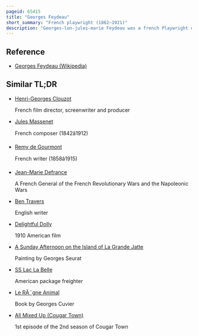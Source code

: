 ```yaml
---
pageid: 65415
title: "Georges Feydeau"
short_summary: "French playwright (1862–1921)"
description: "Georges-lon-jules-marie Feydeau was a french Playwright of belle-poque Era remembered for his Farces written between 1886 and 1914."
---
```


## Reference

- [Georges Feydeau (Wikipedia)](https://en.wikipedia.org/?curid=65415)

## Similar TL;DR

- [Henri-Georges Clouzot](/tldr/en/henri-georges-clouzot)

  French film director, screenwriter and producer

- [Jules Massenet](/tldr/en/jules-massenet)

  French composer (1842â1912)

- [Remy de Gourmont](/tldr/en/remy-de-gourmont)

  French writer (1858â1915)

- [Jean-Marie Defrance](/tldr/en/jean-marie-defrance)

  A French General of the French Revolutionary Wars and the Napoleonic Wars

- [Ben Travers](/tldr/en/ben-travers)

  English writer

- [Delightful Dolly](/tldr/en/delightful-dolly)

  1910 American film

- [A Sunday Afternoon on the Island of La Grande Jatte](/tldr/en/a-sunday-afternoon-on-the-island-of-la-grande-jatte)

  Painting by Georges Seurat

- [SS Lac La Belle](/tldr/en/ss-lac-la-belle)

  American package freighter

- [Le RÃ¨gne Animal](/tldr/en/le-regne-animal)

  Book by Georges Cuvier

- [All Mixed Up (Cougar Town)](/tldr/en/all-mixed-up-cougar-town)

  1st episode of the 2nd season of Cougar Town
